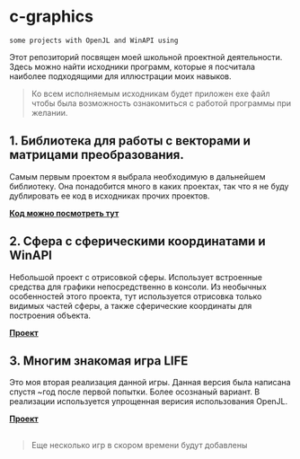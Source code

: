 # c-graphics
`some projects with OpenJL and WinAPI using`


Этот репозиторий посвящен моей школьной проектной деятельности. Здесь можно найти исходники программ, которые я посчитала наиболее подходящими для иллюстрации моих навыков.
> Ко всем исполняемым исходникам будет приложен exe файл чтобы была возможность ознакомиться с работой программы при желании.

## 1. Библиотека для работы с векторами и матрицами преобразования.
Самым первым проектом я выбрала необходимую в дальнейшем библиотеку. Она понадобится много в каких проектах, так что я не буду дублировать ее код в исходниках прочих проектов.

[__Код можно посмотреть тут__](./mth.h) 

## 2. Сфера с сферическими координатами и WinAPI 
Небольшой проект с отрисовкой сферы. Использует встроенные средства для графики непосредственно в консоли. Из необычных особенностей этого проекта, тут используется отрисовка только видимых частей сферы, а также сферические координаты для построения объекта.

[__Проект__](globe/)

## 3. Многим знакомая игра LIFE
Это моя вторая реализация данной игры. Данная версия была написана спустя ~год после первой попытки. Более осознаный вариант. В реализации используется упрощенная верисия использования OpenJL.

[__Проект__](life/)

##
> Еще несколько игр в скором времени будут добавлены
